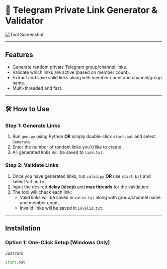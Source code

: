 # 💎 Telegram Private Link Generator & Validator

![Tool Screenshot](screenshot.png)

---

## Features

- Generate random private Telegram group/channel links.
- Validate which links are active (based on member count).
- Extract and save valid links along with member count and channel/group name.
- Multi-threaded and fast.

---

## 🛠 How to Use

### Step 1: Generate Links

1. Run `gen.py` using Python **OR** simply double-click `start.bat` and select `Generate`.
2. Enter the number of random links you'd like to create.
3. All generated links will be saved to `link.txt`.

### Step 2: Validate Links

1. Once you have generated links, run `valid.py` **OR** use `start.bat` and select `Validate`.
2. Input the desired **delay (sleep)** and **max threads** for the validation.
3. The tool will check each link:
   - Valid links will be saved in `valid.txt` along with group/channel name and member count.
   - Invalid links will be saved in `invalid.txt`.

---

## Installation

### Option 1: One-Click Setup (Windows Only)

Just run:

```bat
start.bat
